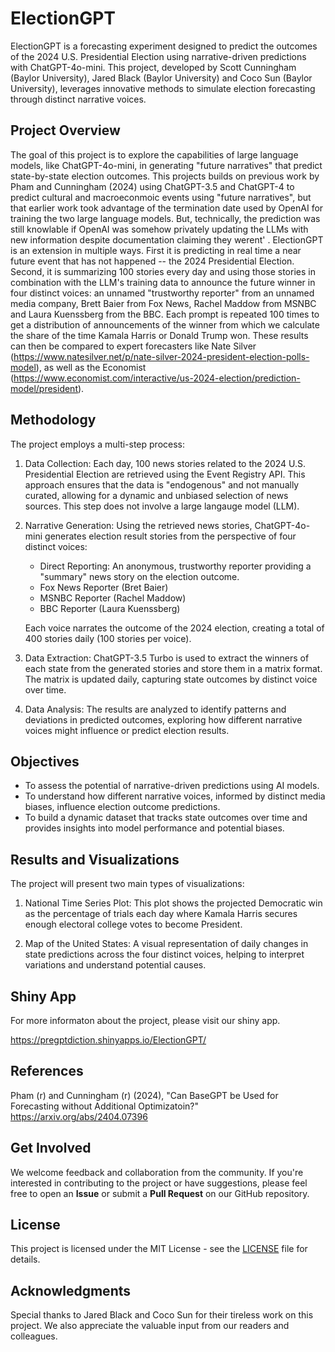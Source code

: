 # ElectionGPT

ElectionGPT is a forecasting experiment designed to predict the outcomes of the 2024 U.S. Presidential Election using narrative-driven predictions with ChatGPT-4o-mini. This project, developed by Scott Cunningham (Baylor University), Jared Black (Baylor University) and Coco Sun (Baylor University), leverages innovative methods to simulate election forecasting through distinct narrative voices.

## Project Overview

The goal of this project is to explore the capabilities of large language models, like ChatGPT-4o-mini, in generating "future narratives" that predict state-by-state election outcomes. This projects builds on previous work by Pham and Cunningham (2024) using ChatGPT-3.5 and ChatGPT-4 to predict cultural and macroeconmoic events using "future narratives", but that earlier work took advantage of the termination date used by OpenAI for training the two large language models.  But, technically, the prediction was still knowlable if OpenAI was somehow privately updating the LLMs with new information despite documentation claiming they werent' . ElectionGPT is an extension in multiple ways.  First it is predicting in real time a near future event that has not happened -- the 2024 Presidential Election.  Second, it is summarizing 100 stories every day and using those stories in combination with the LLM's training data to announce the future winner in four distinct voices: an unnamed "trustworthy reporter" from an unnamed media company, Brett Baier from Fox News, Rachel Maddow from MSNBC and Laura Kuenssberg from the BBC.  Each prompt is repeated 100 times to get a distribution of announcements of the winner from which we calculate the share of the time Kamala Harris or Donald Trump won.  These results can then be compared to expert forecasters like Nate Silver (https://www.natesilver.net/p/nate-silver-2024-president-election-polls-model), as well as the Economist (https://www.economist.com/interactive/us-2024-election/prediction-model/president). 

## Methodology

The project employs a multi-step process:

1. Data Collection: Each day, 100 news stories related to the 2024 U.S. Presidential Election are retrieved using the Event Registry API. This approach ensures that the data is "endogenous" and not manually curated, allowing for a dynamic and unbiased selection of news sources.  This step does not involve a large langauge model (LLM).

2. Narrative Generation: Using the retrieved news stories, ChatGPT-4o-mini generates election result stories from the perspective of four distinct voices:
   - Direct Reporting: An anonymous, trustworthy reporter providing a "summary" news story on the election outcome.
   - Fox News Reporter (Bret Baier)
   - MSNBC Reporter (Rachel Maddow)
   - BBC Reporter (Laura Kuenssberg)

   Each voice narrates the outcome of the 2024 election, creating a total of 400 stories daily (100 stories per voice).

3. Data Extraction: ChatGPT-3.5 Turbo is used to extract the winners of each state from the generated stories and store them in a matrix format. The matrix is updated daily, capturing state outcomes by distinct voice over time.

4. Data Analysis: The results are analyzed to identify patterns and deviations in predicted outcomes, exploring how different narrative voices might influence or predict election results.

## Objectives

- To assess the potential of narrative-driven predictions using AI models.
- To understand how different narrative voices, informed by distinct media biases, influence election outcome predictions.
- To build a dynamic dataset that tracks state outcomes over time and provides insights into model performance and potential biases.

## Results and Visualizations

The project will present two main types of visualizations:

1. National Time Series Plot: This plot shows the projected Democratic win as the percentage of trials each day where Kamala Harris secures enough electoral college votes to become President.

2. Map of the United States: A visual representation of daily changes in state predictions across the four distinct voices, helping to interpret variations and understand potential causes.

## Shiny App 

For more informaton about the project, please visit our shiny app.

https://pregptdiction.shinyapps.io/ElectionGPT/


## References

Pham (r) and Cunningham (r) (2024), "Can BaseGPT be Used for Forecasting without Additional Optimizatoin?" https://arxiv.org/abs/2404.07396

## Get Involved

We welcome feedback and collaboration from the community. If you're interested in contributing to the project or have suggestions, please feel free to open an **Issue** or submit a **Pull Request** on our GitHub repository.

## License

This project is licensed under the MIT License - see the [LICENSE](LICENSE) file for details.

## Acknowledgments

Special thanks to Jared Black and Coco Sun for their tireless work on this project. We also appreciate the valuable input from our readers and colleagues.

